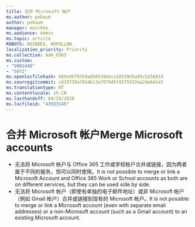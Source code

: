 ```yaml
---
title: 合并 Microsoft 帐户
ms.author: pebaum
author: pebaum
manager: mnirkhe
ms.audience: Admin
ms.topic: article
ROBOTS: NOINDEX, NOFOLLOW
localization_priority: Priority
ms.collection: Adm_O365
ms.custom:
- "9002448"
- "5072"
ms.openlocfilehash: 689e95f9359a6b8538deca18159d5a91cb256818
ms.sourcegitcommit: cd25f39a7924b13e797845f4275932ea2da64141
ms.translationtype: HT
ms.contentlocale: zh-CN
ms.lasthandoff: 04/29/2020
ms.locfileid: "43933145"
---
```

# <a name="merge-microsoft-accounts"></a><span data-ttu-id="a25d3-102">合并 Microsoft 帐户</span><span class="sxs-lookup"><span data-stu-id="a25d3-102">Merge Microsoft accounts</span></span>

- <span data-ttu-id="a25d3-103">无法将 Microsoft 帐户与 Office 365 工作或学校帐户合并或链接，因为两者属于不同的服务，但可以同时使用。</span><span class="sxs-lookup"><span data-stu-id="a25d3-103">It is not possible to merge or link a Microsoft Account and Office 365 Work or School accounts as both are on different services, but they can be used side by side.</span></span>
- <span data-ttu-id="a25d3-104">无法将 Microsoft 帐户（即使有单独的电子邮件地址）或非 Microsoft 帐户（例如 Gmail 帐户）合并或链接到现有的 Microsoft 帐户。</span><span class="sxs-lookup"><span data-stu-id="a25d3-104">It is not possible to merge or link a Microsoft account (even with separate email addresses) or a non-Microsoft account (such as a Gmail account) to an existing Microsoft account.</span></span>
